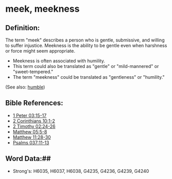 # meek, meekness #

## Definition: ##

The term "meek" describes a person who is gentle, submissive, and willing to suffer injustice. Meekness is the ability to be gentle even when harshness or force might seem appropriate.

* Meekness is often associated with humility.
* This term could also be translated as "gentle" or "mild-mannered" or "sweet-tempered."
* The term "meekness" could be translated as "gentleness" or "humility."

(See also: [humble](../kt/humble.md))

## Bible References: ##

* [1 Peter 03:15-17](rc://en/tn/help/1pe/03/15)
* [2 Corinthians 10:1-2](rc://en/tn/help/2co/10/01)
* [2 Timothy 02:24-26](rc://en/tn/help/2ti/02/24)
* [Matthew 05:5-8](rc://en/tn/help/mat/05/05)
* [Matthew 11:28-30](rc://en/tn/help/mat/11/28)
* [Psalms 037:11-13](rc://en/tn/help/psa/037/011)

## Word Data:##

* Strong's: H6035, H6037, H6038, G4235, G4236, G4239, G4240
